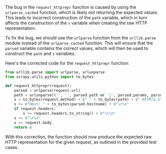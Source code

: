 The bug in the `request_httprepr` function is caused by using the `urlparse_cached` function, which is likely not returning the expected values. This leads to incorrect construction of the `path` variable, which in turn affects the construction of the `s` variable when creating the raw HTTP representation.

To fix the bug, we should use the `urlparse` function from the `urllib.parse` module instead of the `urlparse_cached` function. This will ensure that the `parsed` variable contains the correct values, which will then be used to construct the `path` and `s` variables.

Here's the corrected code for the `request_httprepr` function:

```python
from urllib.parse import urlparse, urlunparse
from scrapy.utils.python import to_bytes

def request_httprepr(request):
    parsed = urlparse(request.url)
    path = urlunparse(('', '', parsed.path or '/', parsed.params, parsed.query, ''))
    s = to_bytes(request.method) + b" " + to_bytes(path) + b" HTTP/1.1\r\n"
    s += b"Host: " + to_bytes(parsed.hostname) + b"\r\n"
    if request.headers:
        s += request.headers.to_string() + b"\r\n"
    s += b"\r\n"
    s += request.body
    return s
```

With this correction, the function should now produce the expected raw HTTP representation for the given request, as outlined in the provided test cases.